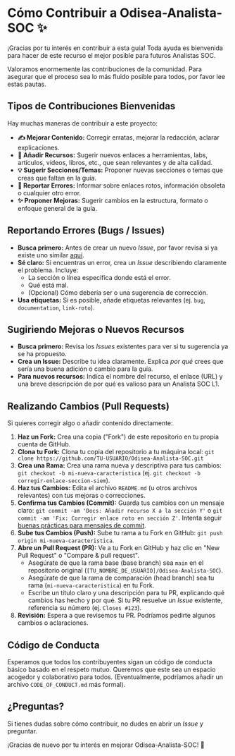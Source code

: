 # Cómo Contribuir a Odisea-Analista-SOC ✨

¡Gracias por tu interés en contribuir a esta guía! Toda ayuda es bienvenida para hacer de este recurso el mejor posible para futuros Analistas SOC.

Valoramos enormemente las contribuciones de la comunidad. Para asegurar que el proceso sea lo más fluido posible para todos, por favor lee estas pautas.

## Tipos de Contribuciones Bienvenidas

Hay muchas maneras de contribuir a este proyecto:

* **✍️ Mejorar Contenido:** Corregir erratas, mejorar la redacción, aclarar explicaciones.
* **🔗 Añadir Recursos:** Sugerir nuevos enlaces a herramientas, labs, artículos, vídeos, libros, etc., que sean relevantes y de alta calidad.
* **💡 Sugerir Secciones/Temas:** Proponer nuevas secciones o temas que creas que faltan en la guía.
* **🐞 Reportar Errores:** Informar sobre enlaces rotos, información obsoleta o cualquier otro error.
* **✨ Proponer Mejoras:** Sugerir cambios en la estructura, formato o enfoque general de la guía.

## Reportando Errores (Bugs / Issues)

* **Busca primero:** Antes de crear un nuevo *Issue*, por favor revisa si ya existe uno similar [aquí](https://github.com/[TU_NOMBRE_DE_USUARIO]/Odisea-Analista-SOC/issues).
* **Sé claro:** Si encuentras un error, crea un *Issue* describiendo claramente el problema. Incluye:
    * La sección o línea específica donde está el error.
    * Qué está mal.
    * (Opcional) Cómo debería ser o una sugerencia de corrección.
* **Usa etiquetas:** Si es posible, añade etiquetas relevantes (ej. `bug`, `documentation`, `link-roto`).

## Sugiriendo Mejoras o Nuevos Recursos

* **Busca primero:** Revisa los *Issues* existentes para ver si tu sugerencia ya se ha propuesto.
* **Crea un Issue:** Describe tu idea claramente. Explica *por qué* crees que sería una buena adición o cambio para la guía.
* **Para nuevos recursos:** Indica el nombre del recurso, el enlace (URL) y una breve descripción de por qué es valioso para un Analista SOC L1.

## Realizando Cambios (Pull Requests)

Si quieres corregir algo o añadir contenido directamente:

1.  **Haz un Fork:** Crea una copia ("Fork") de este repositorio en tu propia cuenta de GitHub.
2.  **Clona tu Fork:** Clona tu copia del repositorio a tu máquina local: `git clone https://github.com/TU-USUARIO/Odisea-Analista-SOC.git`
3.  **Crea una Rama:** Crea una rama nueva y descriptiva para tus cambios: `git checkout -b mi-nueva-caracteristica` (ej. `git checkout -b corregir-enlace-seccion-siem`).
4.  **Haz tus Cambios:** Edita el archivo `README.md` (u otros archivos relevantes) con tus mejoras o correcciones.
5.  **Confirma tus Cambios (Commit):** Guarda tus cambios con un mensaje claro: `git commit -am 'Docs: Añadir recurso X a la sección Y'` o `git commit -am 'Fix: Corregir enlace roto en sección Z'`. Intenta seguir [buenas prácticas para mensajes de commit](https://cbea.ms/git-commit/).
6.  **Sube tus Cambios (Push):** Sube tu rama a tu Fork en GitHub: `git push origin mi-nueva-caracteristica`.
7.  **Abre un Pull Request (PR):** Ve a tu Fork en GitHub y haz clic en "New Pull Request" o "Compare & pull request".
    * Asegúrate de que la rama base (base branch) sea `main` en el repositorio original (`[TU_NOMBRE_DE_USUARIO]/Odisea-Analista-SOC`).
    * Asegúrate de que la rama de comparación (head branch) sea tu rama (`mi-nueva-caracteristica`) en tu Fork.
    * Escribe un título claro y una descripción para tu PR, explicando qué cambios has hecho y por qué. Si tu PR resuelve un *Issue* existente, referencia su número (ej. `Closes #123`).
8.  **Revisión:** Espera a que revisemos tu PR. Podríamos pedirte algunos cambios o aclaraciones.

## Código de Conducta

Esperamos que todos los contribuyentes sigan un código de conducta básico basado en el respeto mutuo. Queremos que este sea un espacio acogedor y colaborativo para todos. (Eventualmente, podríamos añadir un archivo `CODE_OF_CONDUCT.md` más formal).

## ¿Preguntas?

Si tienes dudas sobre cómo contribuir, no dudes en abrir un *Issue* y preguntar.

¡Gracias de nuevo por tu interés en mejorar Odisea-Analista-SOC! 🚀
